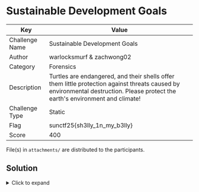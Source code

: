 # Sustainable Development Goals

| Key            | Value                                                         |
|----------------|---------------------------------------------------------------|
| Challenge Name | Sustainable Development Goals                                 |
| Author         | warlocksmurf & zachwong02                                     |
| Category       | Forensics                                                     |
| Description    | Turtles are endangered, and their shells offer them little protection against threats caused by environmental destruction. Please protect the earth's environment and climate! |
| Challenge Type | Static                                                        |
| Flag           | sunctf25{sh3lly_1n_my_b3lly}                                  |
| Score          | 400                                                           |

File(s) in `attachments/` are distributed to the participants.

## Solution

<details>
<summary>Click to expand</summary>

A suspicious process (svchost.exe) was invoked after the user opens the malicious DOCM file. This suspicious process can be dumped and analyzed with dnSpy since it is a .NET malware. Analyzing it, we can see that it is injecting an AES-encrypted shellcode into a process (explorer.exe). Analyzing it, we can see the key and IV being stored in the environmental variables. After decrypting it, the flag can be obtained after debugging the decrypted shellcode.

EDIT: malfind can easily get the shellcode too

</details>
